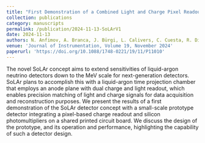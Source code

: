 ```yaml
---
title: "First Demonstration of a Combined Light and Charge Pixel Readout on the Anode Plane of a LArTPC"
collection: publications
category: manuscripts
permalink: /publication/2024-11-13-SoLArV1
date: 2024-11-13
authors: N. Anfimov, A. Branca, J. Bürgi, L. Calivers, C. Cuesta, R. Diurba, P. Dunne, D. A. Dwyer, J. J. Evans, A. C. Ezeribe, A. Gauch, I. Gil-Botella, S. Greenberg, D. Guffanti, A. Karcher, I. Kreslo, J. Kunzmann, N. Lane, S. Manthey Corchado, N. McConkey, A. Navrer-Agasson, S. Parsa, **G. Ruiz Ferreira**, B. Russell, A. Selyunin, S. Söldner-Rembold, A. M. Szelc, A. Tapper, F. Terranova, C. Tognina, G. V. Stenico, M. Weber, I. Xiotidis
venue: 'Journal of Instrumentation, Volume 19, November 2024'
paperurl: 'https://doi.org/10.1088/1748-0221/19/11/P11010'
---
```


The novel SoLAr concept aims to extend sensitivities of liquid-argon neutrino detectors down to the MeV scale for next-generation detectors. SoLAr plans to accomplish this with a liquid-argon time projection chamber that employs an anode plane with dual charge and light readout, which enables precision matching of light and charge signals for data acquisition and reconstruction purposes. We present the results of a first demonstration of the SoLAr detector concept with a small-scale prototype detector integrating a pixel-based charge readout and silicon photomultipliers on a shared printed circuit board. We discuss the design of the prototype, and its operation and performance, highlighting the capability of such a detector design.